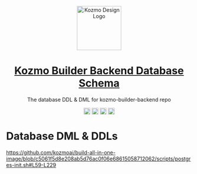 <div align="center">
  <a href="https://github.com/kozmoai/build-all-in-one-image">
    <img alt="Kozmo Design Logo" width="120px" height="120px" src="https://github.com/kozmoai/.github/blob/main/assets/images/kozmo-logo.svg"/>
  </a>
</div>

<h1 align="center"><a href="https://github.com/kozmoai/build-all-in-one-image">Kozmo Builder Backend Database Schema</a> </h1>

<p align="center">The database DDL & DML for kozmo-builder-backend repo</p>


<p align="center">
  <a href="https://discord.gg/kozmoai"><img src="https://img.shields.io/badge/chat-Discord-7289DA?logo=discord" height=18></a>
  <a href="https://twitter.com/kozmoai"><img src="https://img.shields.io/badge/Twitter-1DA1F2?logo=twitter&logoColor=white" height=18></a>
  <a href="https://github.com/orgs/kozmoai/discussions"><img src="https://img.shields.io/badge/discussions-GitHub-333333?logo=github" height=18></a>
  <a href="./LICENSE"><img src="https://img.shields.io/github/license/kozmoai/kozmo-builder" height=18></a>
</p>


# Database DML & DDLs

https://github.com/kozmoai/build-all-in-one-image/blob/c5061f5d8e208ab5d76ac0f06e68615058712062/scripts/postgres-init.sh#L59-L229




